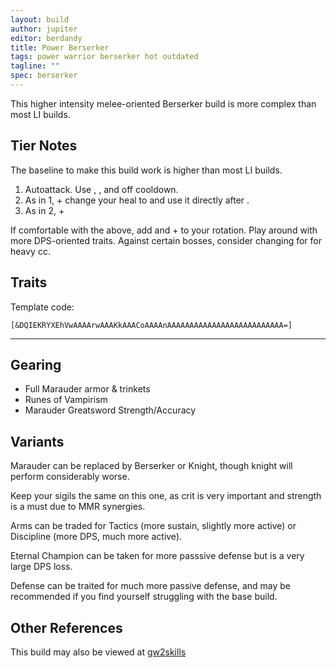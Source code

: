 ```yaml
---
layout: build
author: jupiter
editor: berdandy
title: Power Berserker
tags: power warrior berserker hot outdated
tagline: ""
spec: berserker
---
```


This higher intensity melee-oriented Berserker build is more complex than most LI builds.

## Tier Notes

The baseline to make this build work is higher than most LI builds.

1. Autoattack. Use <span data-aw2-key="F1" data-aw2-skill="29852"></span>, <span data-aw2-key="2" data-aw2-skill="14554"></span>, and <span data-aw2-key="9" data-aw2-skill="14403"></span> off cooldown.
2. As in 1, + change your heal to <span data-aw2-key="6" data-aw2-skill="30189"></span> and use it directly after <span data-aw2-key="F1" data-aw2-skill="29852"></span>.
3. As in 2, + <span data-aw2-key="0" data-aw2-skill="14355"></span>

If comfortable with the above, add <span data-aw2-key="4" data-aw2-skill="14510"></span> and <span data-aw2-key="3" data-aw2-skill="14447"></span>+<span data-aw2-key="5" data-aw2-skill="14446"></span> to your rotation. Play around with more DPS-oriented traits. Against certain bosses, consider changing <span data-aw2-key="8" data-aw2-skill="14404"></span> for <span data-aw2-key="8" data-aw2-skill="29941"></span> for heavy cc.

## Traits

Template code:

`[&DQIEKRYXEhVwAAAArwAAAKkAAACoAAAAnAAAAAAAAAAAAAAAAAAAAAAAAAA=]`

---

<div
  data-armory-embed='skills'
  data-armory-ids='14389,14410,14404,14403,14355'
>
</div>
<div
  data-armory-embed='specializations'
  data-armory-ids='4,22,18'
  data-armory-4-traits='1447,1338,1454'
  data-armory-22-traits='1372,1368,1375'
  data-armory-18-traits='2049,2011,1928'
>
</div>


## Gearing

- Full Marauder armor & trinkets
- Runes of Vampirism
- Marauder Greatsword Strength/Accuracy

## Variants

Marauder can be replaced by Berserker or Knight, though knight will perform considerably worse.

Keep your sigils the same on this one, as crit is very important and strength is a must due to MMR synergies.

Arms can be traded for Tactics (more sustain, slightly more active) or Discipline (more DPS, much more active).

Eternal Champion can be taken for more passsive defense but is a very large DPS loss.

Defense can be traited for much more passive defense, and may be recommended if you find yourself struggling with the base build.

## Other References

This build may also be viewed at [gw2skills](http://gw2skills.net/editor/?PKQAElZwoYTsLWJOSPXtKA-zRRYBRBIG+yIwCIiEwvB-e)

